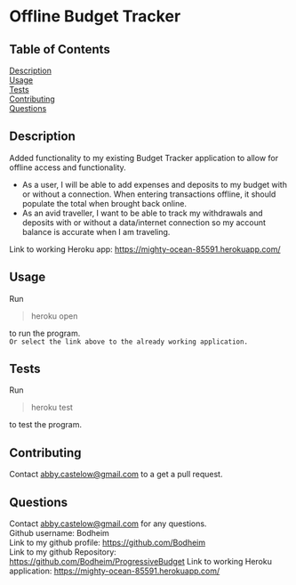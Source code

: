 # Offline Budget Tracker

## Table of Contents

[Description](#description)  
 [Usage](#usage)  
 [Tests](#tests)  
 [Contributing](#contributing)  
 [Questions](#questions)

## Description

Added functionality to my existing Budget Tracker application to allow for offline access and functionality.

- As a user, I will be able to add expenses and deposits to my budget with or without a connection. When entering transactions offline, it should populate the total when brought back online.
- As an avid traveller, I want to be able to track my withdrawals and deposits with or without a data/internet connection so my account balance is accurate when I am traveling.

Link to working Heroku app: https://mighty-ocean-85591.herokuapp.com/

## Usage

Run

> heroku open

to run the program.  
`Or select the link above to the already working application.`

## Tests

Run

> heroku test

to test the program.

## Contributing

Contact abby.castelow@gmail.com to a get a pull request.

## Questions

Contact abby.castelow@gmail.com for any questions.  
Github username: Bodheim  
Link to my github profile: https://github.com/Bodheim  
Link to my github Repository: https://github.com/Bodheim/ProgressiveBudget
Link to working Heroku application: https://mighty-ocean-85591.herokuapp.com/
